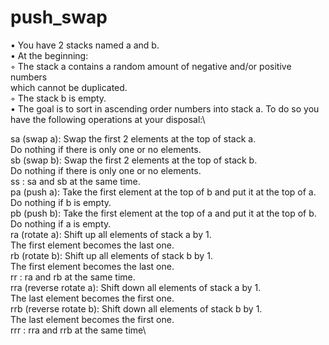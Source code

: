 # push_swap

• You have 2 stacks named a and b.\
• At the beginning:\
◦ The stack a contains a random amount of negative and/or positive numbers\
which cannot be duplicated.\
◦ The stack b is empty.\
• The goal is to sort in ascending order numbers into stack a. To do so you have the
following operations at your disposal:\


sa (swap a): Swap the first 2 elements at the top of stack a.\
Do nothing if there is only one or no elements.\
sb (swap b): Swap the first 2 elements at the top of stack b.\
Do nothing if there is only one or no elements.\
ss : sa and sb at the same time.\
pa (push a): Take the first element at the top of b and put it at the top of a.\
Do nothing if b is empty.\
pb (push b): Take the first element at the top of a and put it at the top of b.\
Do nothing if a is empty.\
ra (rotate a): Shift up all elements of stack a by 1.\
The first element becomes the last one.\
rb (rotate b): Shift up all elements of stack b by 1.\
The first element becomes the last one.\
rr : ra and rb at the same time.\
rra (reverse rotate a): Shift down all elements of stack a by 1.\
The last element becomes the first one.\
rrb (reverse rotate b): Shift down all elements of stack b by 1.\
The last element becomes the first one.\
rrr : rra and rrb at the same time\
